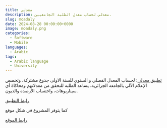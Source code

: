 ```yaml
---
title: معدلي
description: معدلي لحساب معدل الطلبة الجامعيين.
slug: moadaly
date: 2024-08-28 00:00:00+0000
image: moadaly.png
categories:
  - Software
  - Mobile
languages:
  - Arabic
tags:
  - Arabic language
  - University
---
```


[ تطبيق معدلي](https://play.google.com/store/apps/details?id=com.DevDZBouira.moadaly_app): لحساب المعدل الفصلي و السنوي للسنة الاولى جذوع مشتركة، وتخصص الإعلام الآلي بالجامعة الجزائرية. يساعد الطلبة  للتحقق من معدلاتهم ومحاكاة أي سيناريوهات، واحتساب الأرصدة والديون.


[رابط التطبيق](https://play.google.com/store/apps/details?id=com.DevDZBouira.moadaly_app)

 كما يتوفر المشروع في شكل موقع 

[رابط الموقع](https://moadaly.vercel.app/)


